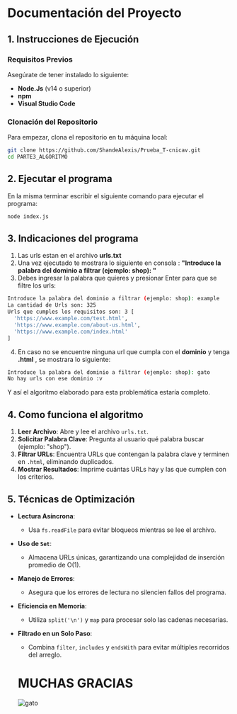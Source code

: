 

# Documentación del Proyecto

## 1. Instrucciones de Ejecución

### Requisitos Previos
Asegúrate de tener instalado lo siguiente:

- **Node.Js** (v14 o superior)
-  **npm**
-  **Visual Studio Code** 
### Clonación del Repositorio

Para empezar, clona el repositorio en tu máquina local:
```bash
git clone https://github.com/ShandeAlexis/Prueba_T-cnicav.git
cd PARTE3_ALGORITMO 
```
## 2.  Ejecutar el programa
En la misma terminar escribir el siguiente comando para ejecutar el programa: 
```bash
node index.js
```
## 3.  Indicaciones del programa

 1. Las urls estan en el archivo **urls.txt**
 2. Una vez ejecutado te mostrara lo siguiente en consola : **"Introduce la palabra del dominio a filtrar (ejemplo: shop): "**
 3. Debes ingresar la palabra que quieres y presionar Enter para que se filtre los urls:
```bash
Introduce la palabra del dominio a filtrar (ejemplo: shop): example
La cantidad de Urls son: 325 
Urls que cumples los requisitos son: 3 [
  'https://www.example.com/test.html',
  'https://www.example.com/about-us.html',
  'https://www.example.com/index.html'
]
```
 4. En caso no se encuentre ninguna url que cumpla con el **dominio** y tenga **.html** , se mostrara lo siguiente: 
  ```bash
Introduce la palabra del dominio a filtrar (ejemplo: shop): gato
No hay urls con ese dominio :v
```
Y así el algoritmo elaborado para esta problemática estaría completo.

## 4. Como funciona el algoritmo

1. **Leer Archivo**: Abre y lee el archivo `urls.txt`.
2. **Solicitar Palabra Clave**: Pregunta al usuario qué palabra buscar (ejemplo: "shop").
3. **Filtrar URLs**: Encuentra URLs que contengan la palabra clave y terminen en `.html`, eliminando duplicados.
4. **Mostrar Resultados**: Imprime cuántas URLs hay y las que cumplen con los criterios.


## 5. Técnicas de Optimización

- **Lectura Asíncrona**: 
  - Usa `fs.readFile` para evitar bloqueos mientras se lee el archivo.

- **Uso de `Set`**: 
  - Almacena URLs únicas, garantizando una complejidad de inserción promedio de O(1).

- **Manejo de Errores**: 
  - Asegura que los errores de lectura no silencien fallos del programa.

- **Eficiencia en Memoria**: 
  - Utiliza `split('\n')` y `map` para procesar solo las cadenas necesarias.

- **Filtrado en un Solo Paso**: 
  - Combina `filter`, `includes` y `endsWith` para evitar múltiples recorridos del arreglo.

  # MUCHAS GRACIAS
     ![gato](https://i.pinimg.com/236x/29/68/e2/2968e2f3d82f9ece406919b9a8e183b9.jpg)
